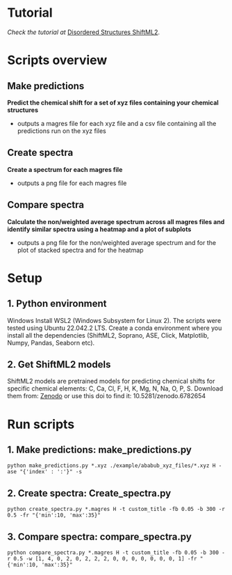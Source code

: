 # Tutorial

*Check the tutorial at* [Disordered Structures ShiftML2](https://github.com/Alberto-Alive/Disordered_Structures_ShiftML2).


# Scripts overview

  ## Make predictions
  **Predict the chemical shift for a set of xyz files containing your chemical structures**
  - outputs a magres file for each xyz file and a csv file containing all the predictions run on the xyz files
  
  ## Create spectra
  **Create a spectrum for each magres file**
  - outputs a png file for each magres file
  
  ## Compare spectra
  **Calculate the non/weighted average spectrum across all magres files and identify similar spectra using a heatmap and a plot of subplots**
  - outputs a png file for the non/weighted average spectrum and for the plot of stacked spectra  and for the heatmap
  
 # Setup
 
  ## 1. Python environment
  
  Windows
  Install WSL2 (Windows Subsystem for Linux 2). The scripts were tested using Ubuntu 22.042.2 LTS.
  Create a conda environment where you install all the dependencies (ShiftML2, Soprano, ASE, Click, Matplotlib, Numpy, Pandas, Seaborn etc).
      
  ## 2. Get ShiftML2 models
  ShiftML2 models are pretrained models for predicting chemical shifts for specific chemical elements: C, Ca, Cl, F, H, K, Mg, N, Na, O, P, S.
  Download them from: [Zenodo](https://zenodo.org/record/6782654) or use this doi to find it: 10.5281/zenodo.6782654
   
 # Run scripts
  
  ## 1. Make predictions: make_predictions.py
  
    python make_predictions.py *.xyz ./example/ababub_xyz_files/*.xyz H -ase "{'index' : ':'}" -s
  
  ## 2. Create spectra: Create_spectra.py
    python create_spectra.py *.magres H -t custom_title -fb 0.05 -b 300 -r 0.5 -fr "{'min':10, 'max':35}"
  
  ## 3. Compare spectra: compare_spectra.py
    python compare_spectra.py *.magres H -t custom_title -fb 0.05 -b 300 -r 0.5 -w [1, 4, 0, 2, 0, 2, 2, 2, 0, 0, 0, 0, 0, 0, 0, 1] -fr "{'min':10, 'max':35}"
